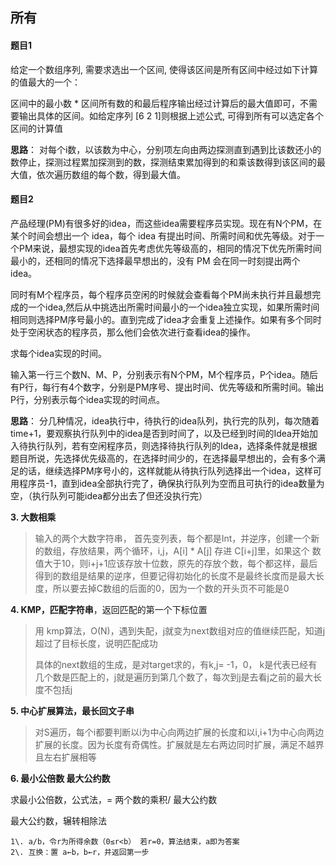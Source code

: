## 所有

#### 题目1

给定一个数组序列, 需要求选出一个区间, 使得该区间是所有区间中经过如下计算的值最大的一个： 

区间中的最小数 * 区间所有数的和最后程序输出经过计算后的最大值即可，不需要输出具体的区间。如给定序列  [6 2 1]则根据上述公式, 可得到所有可以选定各个区间的计算值

  **思路**： 对每个i数，以该数为中心，分别项左向由两边探测直到遇到比该数还小的数停止，探测过程累加探测到的数，探测结束累加得到的和乘该数得到该区间的最大值，依次遍历数组的每个数，得到最大值。

#### 题目2

产品经理(PM)有很多好的idea，而这些idea需要程序员实现。现在有N个PM，在某个时间会想出一个 idea，每个 idea 有提出时间、所需时间和优先等级。对于一个PM来说，最想实现的idea首先考虑优先等级高的，相同的情况下优先所需时间最小的，还相同的情况下选择最早想出的，没有 PM 会在同一时刻提出两个 idea。

同时有M个程序员，每个程序员空闲的时候就会查看每个PM尚未执行并且最想完成的一个idea,然后从中挑选出所需时间最小的一个idea独立实现，如果所需时间相同则选择PM序号最小的。直到完成了idea才会重复上述操作。如果有多个同时处于空闲状态的程序员，那么他们会依次进行查看idea的操作。

求每个idea实现的时间。

输入第一行三个数N、M、P，分别表示有N个PM，M个程序员，P个idea。随后有P行，每行有4个数字，分别是PM序号、提出时间、优先等级和所需时间。输出P行，分别表示每个idea实现的时间点。

**思路**： 分几种情况，idea执行中，待执行的idea队列，执行完的队列，每次随着time+1，要观察执行队列中的idea是否到时间了，以及已经到时间的Idea开始加入待执行队列，若有空闲程序员，则选择待执行队列的Idea，选择条件就是根据题目所说，先选择优先级高的，在选择时间少的，在选择最早想出的，会有多个满足的话，继续选择PM序号小的，这样就能从待执行队列选择出一个idea，这样可用程序员-1，直到idea全部执行完了，确保执行队列为空而且可执行的idea数量为空，（执行队列可能idea都分出去了但还没执行完）

**3. 大数相乘**   

> 输入的两个大数字符串， 首先变列表，每个都是Int，并逆序，创建一个新的数组，存放结果，两个循环，i,j，A[i] *  A[j] 存进 C[i+j]里，如果这个 数值大于10，则i+j+1应该存放十位数，原先的存放个数，每个都这样，最后得到的数组是结果的逆序，但要记得初始化的长度不是最终长度而是最大长度，所以要去掉C数组的后面的0，因为一个数的开头页不可能是0 

**4. KMP，匹配字符串**，返回匹配的第一个下标位置

> 用 kmp算法，O(N)，遇到失配，j就变为next数组对应的值继续匹配，知道j超过了目标长度，说明匹配成功
>
> 具体的next数组的生成，是对target求的，有k,j= -1，0， k是代表已经有几个数是匹配上的，j就是遍历到第几个数了，每次到j是去看j之前的最大长度不包括j

**5. 中心扩展算法，最长回文子串**

> 对S遍历，每个i都要判断以i为中心向两边扩展的长度和以i,i+1为中心向两边扩展的长度。因为长度有奇偶性。扩展就是左右两边同时扩展，满足不越界且左右扩展相等

**6. 最小公倍数 最大公约数**

求最小公倍数，公式法，= 两个数的乘积/ 最大公约数

最大公约数，辗转相除法

```
1\. a/b，令r为所得余数（0≤r<b） 若r=0，算法结束，a即为答案
2\. 互换：置 a←b，b←r，并返回第一步
```

